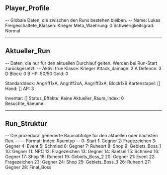 <!-- Adventure.md - Single Source of Truth für den Spielzustand -->
<!-- Dieses Dokument wird von einem externen Skript gelesen und aktualisiert. -->

## Player_Profile
-- Globale Daten, die zwischen den Runs bestehen bleiben. --
Name: Lukas
Freigeschaltete_Klassen: Krieger
Meta_Waehrung: 0
Schwierigkeitsgrad: Normal

---

## Aktueller_Run
-- Daten, die nur für den aktuellen Durchlauf gelten. Werden bei Run-Start zurückgesetzt. --
Aktiv: true
Klasse: Krieger
Attack_damage: 2 A
Defence: 3 D
Block: 0 B
HP: 50/50
Gold: 0

Standarddeck: Angriff1xA, Angriff2xA, Angriff3xA, Block1xB
Kartenstapel: []
Hand: []
AP: 3

Inventar: []
Status_Effekte: Keine
Aktueller_Raum_Index: 0
Besuchte_Raeume: 

---

## Run_Struktur
-- Die prozedural generierte Raumabfolge für den aktuellen oder nächsten Run. --
-- Format: Index: Raumtyp --
0: Start
1: Gegner
2: Fragezeichen
3: Gegner
4: Event
5: Schmied
6: Gegner
7: Ruheort
8: Shop
9: Gebiets_Boss_1
10: Gegner
11: NPC
12: Fragezeichen
13: Gegner
14: Raetsel
15: Schmied
16: Gegner
17: Shop
18: Ruheort
19: Gebiets_Boss_2
20: Gegner
21: Event
22: Fragezeichen
23: Gegner
24: Shop
25: Gebiets_Boss_3
26: Ruheort
27: Gegner
28: Final_Boss
